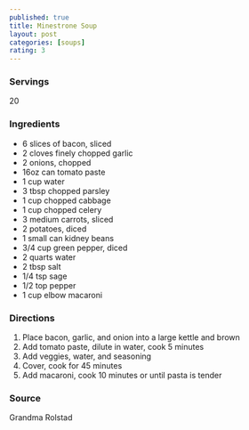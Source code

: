 ```yaml
---
published: true
title: Minestrone Soup
layout: post
categories: [soups]
rating: 3
---
```

### Servings
20

### Ingredients
- 6 slices of bacon, sliced
- 2 cloves finely chopped garlic
- 2 onions, chopped
- 16oz can tomato paste
- 1 cup water
- 3 tbsp chopped parsley
- 1 cup chopped cabbage
- 1 cup chopped celery
- 3 medium carrots, sliced
- 2 potatoes, diced
- 1 small can kidney beans
- 3/4 cup green pepper, diced
- 2 quarts water
- 2 tbsp salt
- 1/4 tsp sage
- 1/2 top pepper
- 1 cup elbow macaroni

### Directions
1. Place bacon, garlic, and onion into a large kettle and brown
2. Add tomato paste, dilute in water, cook 5 minutes
3. Add veggies, water, and seasoning
4. Cover, cook for 45 minutes
5. Add macaroni, cook 10 minutes or until pasta is tender

### Source
Grandma Rolstad
